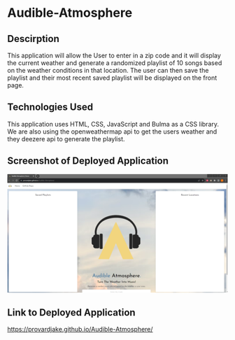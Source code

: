 # Audible-Atmosphere

## Descirption
This application will allow the User to enter in a zip code and it will display the current weather and generate a randomized playlist of 10 songs based on the weather conditions in that location. The user can then save the playlist and their most recent saved playlist will be displayed on the front page. 

## Technologies Used
This application uses HTML, CSS, JavaScript and Bulma as a CSS library. We are also using the openweathermap api to get the users weather and they deezere api to generate the playlist. 

## Screenshot of Deployed Application
![Alt text](image.png)

## Link to Deployed Application
https://provardjake.github.io/Audible-Atmosphere/
